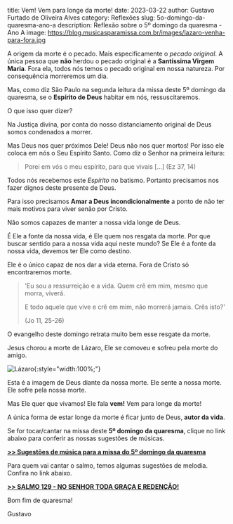 ﻿title: Vem! Vem para longe da morte!
date: 2023-03-22
author: Gustavo Furtado de Oliveira Alves
category: Reflexões
slug: 5o-domingo-da-quaresma-ano-a
description: Reflexão sobre o 5º domingo da quaresma - Ano A
image: https://blog.musicasparamissa.com.br/images/lazaro-venha-para-fora.jpg

A origem da morte é o pecado. Mais especificamente o _pecado original_.
A única pessoa que **não** herdou o pecado original é a **Santíssima Virgem Maria**.
Fora ela, todos nós temos o pecado original em nossa natureza.
Por consequência morreremos um dia.

Mas, como diz São Paulo na segunda leitura da missa deste 5º domingo da quaresma, se o **Espírito de Deus** habitar em nós, ressuscitaremos.

O que isso quer dizer?

Na Justiça divina, por conta do nosso distanciamento original de Deus somos condenados a morrer.

Mas Deus nos quer próximos Dele! Deus não nos quer mortos!
Por isso ele coloca em nós o Seu Espírito Santo.
Como diz o Senhor na primeira leitura: 

> Porei em vós o meu espírito, para que vivais [...] (Ez 37, 14)

Todos nós recebemos este _Espírito_ no batismo.
Portanto precisamos nos fazer dígnos deste presente de Deus.

Para isso precisamos **Amar a Deus incondicionalmente** a ponto de não ter mais
motivos para viver senão por Cristo.

Não somos capazes de manter a nossa vida longe de Deus.

É Ele a fonte da nossa vida, é Ele quem nos resgata da morte.
Por que buscar sentido para a nossa vida aqui neste mundo?
Se Ele é a fonte da nossa vida, devemos ter Ele como destino.

Ele é o único capaz de nos dar a vida eterna. Fora de Cristo só encontraremos morte.

> 'Eu sou a ressurreição e a vida.
> Quem crê em mim, mesmo que morra, viverá.
>
> E todo aquele que vive e crê em mim,
> não morrerá jamais. Crês isto?'
>
> (Jo 11, 25-26)

O evangelho deste domingo retrata muito bem esse resgate da morte.

Jesus chorou a morte de Lázaro, Ele se comoveu e sofreu pela morte do amigo.

![Lázaro](https://blog.musicasparamissa.com.br/images/lazaro-venha-para-fora.jpg){:style="width:100%;"}

Esta é a imagem de Deus diante da nossa morte. Ele sente a nossa morte.
Ele sofre pela nossa morte.

Mas Ele quer que vivamos! Ele fala **vem!** Vem para longe da morte!

A única forma de estar longe da morte é ficar junto de Deus, **autor da vida**.

Se for tocar/cantar na missa deste **5º domingo da quaresma**, clique no link abaixo para conferir as nossas sugestões de músicas.

**[>> Sugestões de música para a missa do 5º domingo da quaresma](https://musicasparamissa.com.br/sugestoes-para/5o-domingo-da-quaresma-ano-a/)**

Para quem vai cantar o salmo, temos algumas sugestões de melodia. Confira no link abaixo.

**[>> SALMO 129 - NO SENHOR TODA GRAÇA E REDENÇÃO!](https://musicasparamissa.com.br/musicas-de/salmo-5o-domingo-da-quaresma-ano-a/)**

Bom fim de quaresma!

Gustavo

